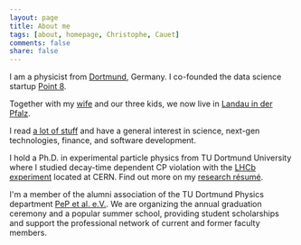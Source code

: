 ```yaml
---
layout: page
title: About me
tags: [about, homepage, Christophe, Cauet]
comments: false
share: false
---
```


I am a physicist from [Dortmund](https://en.wikipedia.org/wiki/Dortmund), Germany. I co-founded the data science startup [Point 8](https://point-8.de).

Together with my [wife](http://eva.cauet.de) and our three kids, we now live in [Landau in der Pfalz](https://en.wikipedia.org/wiki/Landau).

I read [a lot of stuff](http://ivereadthis.tumblr.com) and have a general interest in science, next-gen technologies, finance, and software development.

I hold a Ph.D. in experimental particle physics from  TU Dortmund University where I studied decay-time dependent CP violation with the [LHCb experiment](http://lhcb-public.web.cern.ch/lhcb-public/) located at CERN. Find out more on my [research résumé](/research/).

I'm a member of the alumni association of the TU Dortmund Physics department [PeP et al. e.V.](http://pep-dortmund.org). We are organizing the annual graduation ceremony and a popular summer school, providing student scholarships and support the professional network of current and former faculty members.
